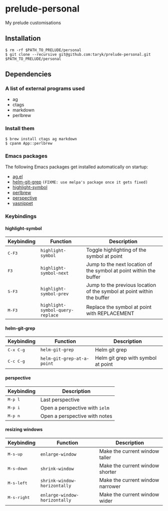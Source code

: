 # prelude-personal
My prelude customisations

## Installation

    $ rm -rf $PATH_TO_PRELUDE/personal
    $ git clone --recursive git@github.com:taryk/prelude-personal.git $PATH_TO_PRELUDE/personal

## Dependencies

### A list of external programs used

* ag
* ctags
* markdown
* perlbrew

### Install them

    $ brew install ctags ag markdown
    $ cpanm App::perlbrew

### Emacs packages

The following Emacs packages get installed automatically on startup:

* [ag.el](https://stable.melpa.org/#/ag)
* [helm-git-grep](https://github.com/PythonNut/helm-git-grep/) `(FIXME: use melpa's package once it gets fixed)`
* [highlight-symbol](https://stable.melpa.org/#/)
* [perlbrew](https://stable.melpa.org/#/ag)
* [perspective](https://stable.melpa.org/#/perspective)
* [yasnippet](https://stable.melpa.org/#/yasnippet)

### Keybindings

#### highlight-symbol

Keybinding | Function | Description
---------- | -------- | -----------
<kbd>C-F3</kbd> | `highlight-symbol` | Toggle highlighting of the symbol at point
<kbd>F3</kbd> | `highlight-symbol-next` | Jump to the next location of the symbol at point within the buffer
<kbd>S-F3</kbd> | `highlight-symbol-prev` | Jump to the previous location of the symbol at point within the buffer
<kbd>M-F3</kbd> | `highlight-symbol-query-replace` | Replace the symbol at point with REPLACEMENT

#### helm-git-grep

Keybinding | Function | Description
---------- | -------- | -----------
<kbd>C-x C-g</kbd> | `helm-git-grep` | Helm git grep
<kbd>C-c C-g</kbd> | `helm-git-grep-at-a-point` | Helm git grep with symbol at point

#### perspective

Keybinding | Description
---------- | -----------
<kbd>M-p l</kbd> | Last perspective
<kbd>M-p i</kbd> | Open a perspective with `ielm`
<kbd>M-p n</kbd> | Open a perspective with notes

#### resizing windows

Keybinding | Function | Description
---------- | -------- | -----------
<kbd>M-s-up</kbd> | `enlarge-window` | Make the current window taller
<kbd>M-s-down</kbd> | `shrink-window` | Make the current window shorter
<kbd>M-s-left</kbd> | `shrink-window-horizontally` | Make the current window narrower
<kbd>M-s-right</kbd> | `enlarge-window-horizontally` | Make the current window wider
